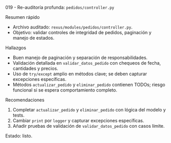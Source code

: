 019 - Re-auditoría profunda: `pedidos/controller.py`

Resumen rápido
- Archivo auditado: `rexus/modules/pedidos/controller.py`.
- Objetivo: validar controles de integridad de pedidos, paginación y manejo de estados.

Hallazgos
- Buen manejo de paginación y separación de responsabilidades.
- Validación detallada en `validar_datos_pedido` con chequeos de fecha, cantidades y precios.
- Uso de `try/except` amplio en métodos clave; se deben capturar excepciones específicas.
- Métodos `actualizar_pedido` y `eliminar_pedido` contienen TODOs; riesgo funcional si se espera comportamiento completo.

Recomendaciones
1. Completar `actualizar_pedido` y `eliminar_pedido` con lógica del modelo y tests.
2. Cambiar `print` por `logger` y capturar excepciones específicas.
3. Añadir pruebas de validación de `validar_datos_pedido` con casos límite.

Estado: listo.
